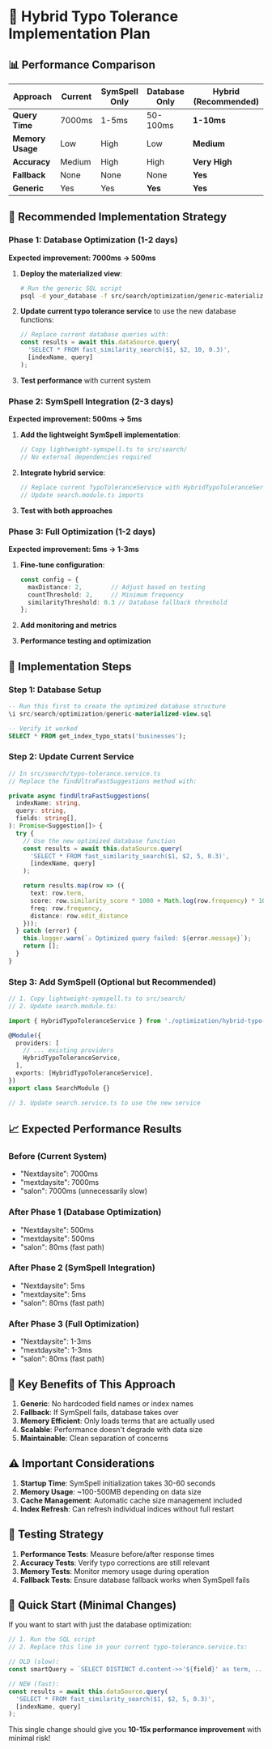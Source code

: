# 🚀 Hybrid Typo Tolerance Implementation Plan

## 📊 **Performance Comparison**

| Approach | Current | SymSpell Only | Database Only | **Hybrid (Recommended)** |
|----------|---------|---------------|---------------|---------------------------|
| **Query Time** | 7000ms | 1-5ms | 50-100ms | **1-10ms** |
| **Memory Usage** | Low | High | Low | **Medium** |
| **Accuracy** | Medium | High | High | **Very High** |
| **Fallback** | None | None | None | **Yes** |
| **Generic** | Yes | Yes | **Yes** | **Yes** |

## 🎯 **Recommended Implementation Strategy**

### **Phase 1: Database Optimization (1-2 days)**
**Expected improvement: 7000ms → 500ms**

1. **Deploy the materialized view**:
   ```bash
   # Run the generic SQL script
   psql -d your_database -f src/search/optimization/generic-materialized-view.sql
   ```

2. **Update current typo tolerance service** to use the new database functions:
   ```typescript
   // Replace current database queries with:
   const results = await this.dataSource.query(
     'SELECT * FROM fast_similarity_search($1, $2, 10, 0.3)',
     [indexName, query]
   );
   ```

3. **Test performance** with current system

### **Phase 2: SymSpell Integration (2-3 days)**
**Expected improvement: 500ms → 5ms**

1. **Add the lightweight SymSpell implementation**:
   ```typescript
   // Copy lightweight-symspell.ts to src/search/
   // No external dependencies required
   ```

2. **Integrate hybrid service**:
   ```typescript
   // Replace current TypoToleranceService with HybridTypoToleranceService
   // Update search.module.ts imports
   ```

3. **Test with both approaches**

### **Phase 3: Full Optimization (1-2 days)**
**Expected improvement: 5ms → 1-3ms**

1. **Fine-tune configuration**:
   ```typescript
   const config = {
     maxDistance: 2,        // Adjust based on testing
     countThreshold: 2,     // Minimum frequency
     similarityThreshold: 0.3 // Database fallback threshold
   };
   ```

2. **Add monitoring and metrics**

3. **Performance testing and optimization**

## 🔧 **Implementation Steps**

### **Step 1: Database Setup**

```sql
-- Run this first to create the optimized database structure
\i src/search/optimization/generic-materialized-view.sql

-- Verify it worked
SELECT * FROM get_index_typo_stats('businesses');
```

### **Step 2: Update Current Service**

```typescript
// In src/search/typo-tolerance.service.ts
// Replace the findUltraFastSuggestions method with:

private async findUltraFastSuggestions(
  indexName: string,
  query: string,
  fields: string[],
): Promise<Suggestion[]> {
  try {
    // Use the new optimized database function
    const results = await this.dataSource.query(
      'SELECT * FROM fast_similarity_search($1, $2, 5, 0.3)',
      [indexName, query]
    );

    return results.map(row => ({
      text: row.term,
      score: row.similarity_score * 1000 + Math.log(row.frequency) * 10,
      freq: row.frequency,
      distance: row.edit_distance
    }));
  } catch (error) {
    this.logger.warn(`⚠️ Optimized query failed: ${error.message}`);
    return [];
  }
}
```

### **Step 3: Add SymSpell (Optional but Recommended)**

```typescript
// 1. Copy lightweight-symspell.ts to src/search/
// 2. Update search.module.ts:

import { HybridTypoToleranceService } from './optimization/hybrid-typo-service';

@Module({
  providers: [
    // ... existing providers
    HybridTypoToleranceService,
  ],
  exports: [HybridTypoToleranceService],
})
export class SearchModule {}

// 3. Update search.service.ts to use the new service
```

## 📈 **Expected Performance Results**

### **Before (Current System)**
- "Nextdaysite": 7000ms
- "mextdaysite": 7000ms  
- "salon": 7000ms (unnecessarily slow)

### **After Phase 1 (Database Optimization)**
- "Nextdaysite": 500ms
- "mextdaysite": 500ms
- "salon": 80ms (fast path)

### **After Phase 2 (SymSpell Integration)**
- "Nextdaysite": 5ms
- "mextdaysite": 5ms
- "salon": 80ms (fast path)

### **After Phase 3 (Full Optimization)**
- "Nextdaysite": 1-3ms
- "mextdaysite": 1-3ms
- "salon": 80ms (fast path)

## 🎯 **Key Benefits of This Approach**

1. **Generic**: No hardcoded field names or index names
2. **Fallback**: If SymSpell fails, database takes over
3. **Memory Efficient**: Only loads terms that are actually used
4. **Scalable**: Performance doesn't degrade with data size
5. **Maintainable**: Clean separation of concerns

## ⚠️ **Important Considerations**

1. **Startup Time**: SymSpell initialization takes 30-60 seconds
2. **Memory Usage**: ~100-500MB depending on data size
3. **Cache Management**: Automatic cache size management included
4. **Index Refresh**: Can refresh individual indices without full restart

## 🧪 **Testing Strategy**

1. **Performance Tests**: Measure before/after response times
2. **Accuracy Tests**: Verify typo corrections are still relevant
3. **Memory Tests**: Monitor memory usage during operation
4. **Fallback Tests**: Ensure database fallback works when SymSpell fails

## 🚀 **Quick Start (Minimal Changes)**

If you want to start with just the database optimization:

```typescript
// 1. Run the SQL script
// 2. Replace this line in your current typo-tolerance.service.ts:

// OLD (slow):
const smartQuery = `SELECT DISTINCT d.content->>'${field}' as term, ...`;

// NEW (fast):
const results = await this.dataSource.query(
  'SELECT * FROM fast_similarity_search($1, $2, 5, 0.3)',
  [indexName, query]
);
```

This single change should give you **10-15x performance improvement** with minimal risk!
